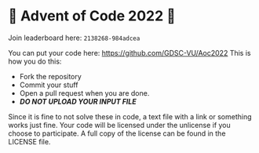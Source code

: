 # 🌲️ Advent of Code 2022 🌲️
Join leaderboard here: `2138268-984adcea`

You can put your code here: https://github.com/GDSC-VU/Aoc2022 
This is how you do this: 
  - Fork the repository
  - Commit your stuff
  - Open a pull request when you are done.
  - ***DO NOT UPLOAD YOUR INPUT FILE***
  
  Since it is fine to not solve these in code, a text file with a link or something works just fine.
  Your code will be licensed under the unlicense if you choose to participate. A full copy of the license can be found in the LICENSE file.
